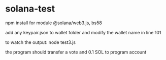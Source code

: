 # solana-test
npm install 
for module @solana/web3.js, bs58

add any keypair.json to wallet folder and modify the wallet name in line 101

to watch the output: node test3.js

the program should transfer a vote and 0.1 SOL to program account

